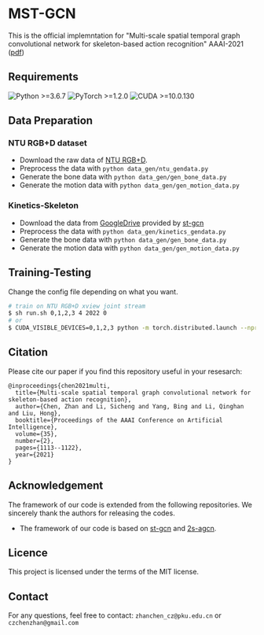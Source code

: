 # MST-GCN
This is the official implemntation for "Multi-scale spatial temporal graph convolutional network for skeleton-based action recognition" AAAI-2021 ([pdf](https://ojs.aaai.org/index.php/AAAI/article/view/16197/16004))

## Requirements
  ![Python >=3.6.7](https://img.shields.io/badge/Python->=3.6.7-yellow.svg)    ![PyTorch >=1.2.0](https://img.shields.io/badge/PyTorch->=1.2.0-blue.svg)     ![CUDA >=10.0.130](https://img.shields.io/badge/CUDA->=10.0.130-blue.svg)

## Data Preparation
### NTU RGB+D dataset
- Download the raw data of [NTU RGB+D](https://rose1.ntu.edu.sg/dataset/actionRecognition/).
- Preprocess the data with `python data_gen/ntu_gendata.py`
- Generate the bone data with `python data_gen/gen_bone_data.py`
- Generate the motion data with `python data_gen/gen_motion_data.py`
### Kinetics-Skeleton
- Download the data from [GoogleDrive](https://drive.google.com/drive/folders/1SPQ6FmFsjGg3f59uCWfdUWI-5HJM_YhZ) provided by [st-gcn](https://github.com/yysijie/st-gcn)
- Preprocess the data with `python data_gen/kinetics_gendata.py`
- Generate the bone data with `python data_gen/gen_bone_data.py`
- Generate the motion data with `python data_gen/gen_motion_data.py`

## Training-Testing
Change the config file depending on what you want.

```bash
# train on NTU RGB+D xview joint stream
$ sh run.sh 0,1,2,3 4 2022 0
# or
$ CUDA_VISIBLE_DEVICES=0,1,2,3 python -m torch.distributed.launch --nproc_per_node=4 --master_port=2022 main.py --config config/ntu/train_joint_amstgcn_ntu.yaml
```

## Citation
Please cite our paper if you find this repository useful in your resesarch:

```
@inproceedings{chen2021multi,
  title={Multi-scale spatial temporal graph convolutional network for skeleton-based action recognition},
  author={Chen, Zhan and Li, Sicheng and Yang, Bing and Li, Qinghan and Liu, Hong},
  booktitle={Proceedings of the AAAI Conference on Artificial Intelligence},
  volume={35},
  number={2},
  pages={1113--1122},
  year={2021}
}
```

## Acknowledgement
The framework of our code is extended from the following repositories. We sincerely thank the authors for releasing the codes.
- The framework of our code is based on [st-gcn](https://github.com/yysijie/st-gcn) and [2s-agcn](https://github.com/lshiwjx/2s-AGCN).

## Licence

This project is licensed under the terms of the MIT license.

## Contact
For any questions, feel free to contact: `zhanchen_cz@pku.edu.cn` or `czchenzhan@gmail.com`
